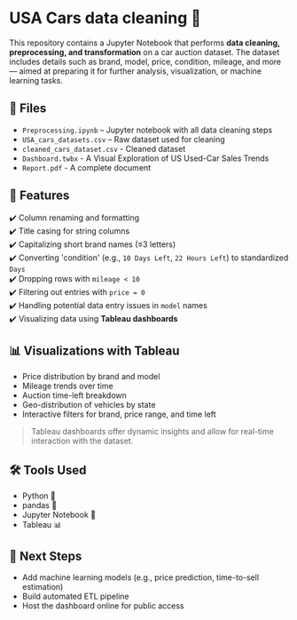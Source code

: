 # USA Cars data cleaning 🚗

This repository contains a Jupyter Notebook that performs **data cleaning, preprocessing, and transformation** on a car auction dataset. The dataset includes details such as brand, model, price, condition, mileage, and more — aimed at preparing it for further analysis, visualization, or machine learning tasks.

## 📁 Files

- `Preprocessing.ipynb` – Jupyter notebook with all data cleaning steps
- `USA_cars_datasets.csv` – Raw dataset used for cleaning
- `cleaned_cars_dataset.csv` - Cleaned dataset
- `Dashboard.twbx` - A Visual Exploration of US Used-Car Sales Trends
- `Report.pdf` - A complete document

## 🔧 Features

✔️ Column renaming and formatting  
✔️ Title casing for string columns  
✔️ Capitalizing short brand names (≤3 letters)  
✔️ Converting 'condition' (e.g., `10 Days Left`, `22 Hours Left`) to standardized `Days`  
✔️ Dropping rows with `mileage < 10`  
✔️ Filtering out entries with `price = 0`  
✔️ Handling potential data entry issues in `model` names  
✔️ Visualizing data using **Tableau dashboards**

## 📊 Visualizations with Tableau

- Price distribution by brand and model  
- Mileage trends over time  
- Auction time-left breakdown  
- Geo-distribution of vehicles by state  
- Interactive filters for brand, price range, and time left

> Tableau dashboards offer dynamic insights and allow for real-time interaction with the dataset.

## 🛠️ Tools Used

- Python 🐍  
- pandas 🧼  
- Jupyter Notebook 📓  
- Tableau 📊

## 🧠 Next Steps

- Add machine learning models (e.g., price prediction, time-to-sell estimation)  
- Build automated ETL pipeline  
- Host the dashboard online for public access
